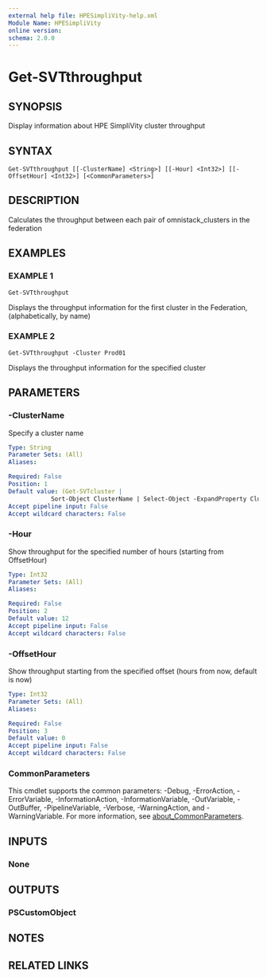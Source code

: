 ```yaml
---
external help file: HPESimpliVity-help.xml
Module Name: HPESimpliVity
online version:
schema: 2.0.0
---
```


# Get-SVTthroughput

## SYNOPSIS
Display information about HPE SimpliVity cluster throughput

## SYNTAX

```
Get-SVTthroughput [[-ClusterName] <String>] [[-Hour] <Int32>] [[-OffsetHour] <Int32>] [<CommonParameters>]
```

## DESCRIPTION
Calculates the throughput between each pair of omnistack_clusters in the federation

## EXAMPLES

### EXAMPLE 1
```
Get-SVTthroughput
```

Displays the throughput information for the first cluster in the Federation, (alphabetically, by name)

### EXAMPLE 2
```
Get-SVTthroughput -Cluster Prod01
```

Displays the throughput information for the specified cluster

## PARAMETERS

### -ClusterName
Specify a cluster name

```yaml
Type: String
Parameter Sets: (All)
Aliases:

Required: False
Position: 1
Default value: (Get-SVTcluster | 
            Sort-Object ClusterName | Select-Object -ExpandProperty ClusterName -First 1)
Accept pipeline input: False
Accept wildcard characters: False
```

### -Hour
Show throughput for the specified number of hours (starting from OffsetHour)

```yaml
Type: Int32
Parameter Sets: (All)
Aliases:

Required: False
Position: 2
Default value: 12
Accept pipeline input: False
Accept wildcard characters: False
```

### -OffsetHour
Show throughput starting from the specified offset (hours from now, default is now)

```yaml
Type: Int32
Parameter Sets: (All)
Aliases:

Required: False
Position: 3
Default value: 0
Accept pipeline input: False
Accept wildcard characters: False
```

### CommonParameters
This cmdlet supports the common parameters: -Debug, -ErrorAction, -ErrorVariable, -InformationAction, -InformationVariable, -OutVariable, -OutBuffer, -PipelineVariable, -Verbose, -WarningAction, and -WarningVariable. For more information, see [about_CommonParameters](http://go.microsoft.com/fwlink/?LinkID=113216).

## INPUTS

### None
## OUTPUTS

### PSCustomObject
## NOTES

## RELATED LINKS
